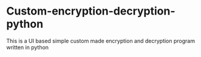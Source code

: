 # Custom-encryption-decryption-python
This is a UI based simple custom made encryption and decryption program written in python
